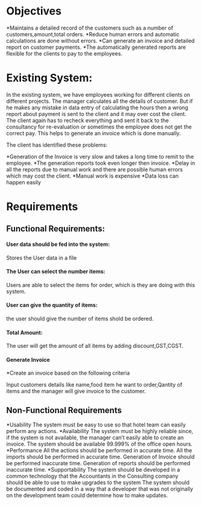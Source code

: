 # Objectives 

*Maintains a detailed record of the customers such as a number of customers,amount,total orders.
*Reduce human errors and automatic calculations are done without errors.
*Can generate an invoice and detailed report on customer payments.
*The automatically generated reports are flexible for the clients to pay to the employees.

# Existing System:

In the existing system, we have employees working for different clients on different projects. The manager calculates all the details of customer. 
But if he makes any mistake in data entry of calculating the hours then a wrong report about payment is sent to the client and it may over cost the client. The client again has to recheck everything and sent it back to the consultancy for re-evaluation or sometimes the employee does not get the correct pay. This helps to generate an invoice which is done manually.

The client has identified these problems:

*Generation of the Invoice is very slow and takes a long time to remit to the employee.
*The generation reports took even longer then invoice.
*Delay in all the reports due to manual work and there are possible human errors which may cost the client.
*Manual work is expensive
*Data loss can happen easily

# Requirements

## Functional Requirements:
#### User data should be fed into the system:
Stores the User data in a file

#### The User can select the number items:
Users are able to select the items for order, which is they are doing with this system.

####  User can give the quantity of items:
the user should give the number of items shold be ordered.

#### Total Amount:
The user will get the amount of all items by adding discount,GST,CGST.

#### Generate Invoice

*Create an invoice based on the following criteria

 Input customers details like name,food item he want to order,Qantity of items and the manager will give invoice to the customer.
 
 ## Non-Functional Requirements 

*Usability
  The system must be easy to use so that hotel team can easily perform any actions.
*Availability
  The system must be highly reliable since, if the system is not available, the manager can’t easily able to create an invoice.
  The system should be available 99.999% of the office open hours.
*Performance
  All the actions should be performed in accurate time.
  All the imports should be performed in accurate time.
  Generation of Invoice should be performed inaccurate time.
  Generation of reports should be performed inaccurate time.
*Supportability
   The system should be developed in a common technology that the Accountants in the Consulting company should be able to use to make upgrades to the system
   The system should be documented and coded in a way that a developer that was not originally on the development team could determine how to make updates.
 


